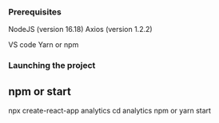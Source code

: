 ### Prerequisites

NodeJS (version 16.18)
Axios (version 1.2.2)

VS code
Yarn or npm

###  Launching the project
## npm or start

npx create-react-app analytics
cd analytics 
npm or yarn start
 